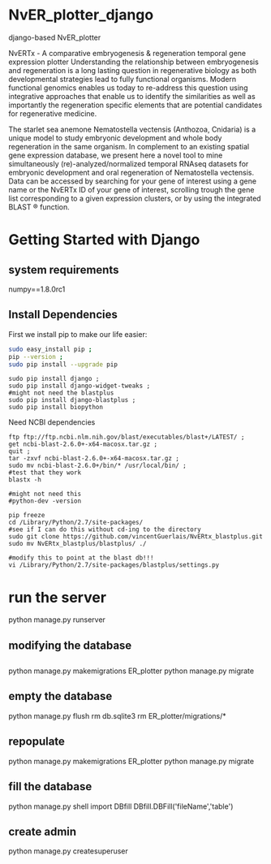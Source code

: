 # NvER_plotter_django
django-based NvER_plotter

NvERTx - A comparative embryogenesis & regeneration temporal gene expression plotter
Understanding the relationship between embryogenesis and regeneration is a long lasting question in regenerative biology as both developmental strategies lead to fully functional organisms. Modern functional genomics enables us today to re-address this question using integrative approaches that enable us to identify the similarities as well as importantly the regeneration specific elements that are potential candidates for regenerative medicine.

The starlet sea anemone Nematostella vectensis (Anthozoa, Cnidaria) is a unique model to study embryonic development and whole body regeneration in the same organism. In complement to an existing spatial gene expression database, we present here a novel tool to mine simultaneously (re)-analyzed/normalized temporal RNAseq datasets for embryonic development and oral regeneration of Nematostella vectensis. Data can be accessed by searching for your gene of interest using a gene name or the NvERTx ID of your gene of interest, scrolling trough the gene list corresponding to a given expression clusters, or by using the integrated BLAST ® function.

# Getting Started with Django

## system requirements
numpy==1.8.0rc1


## Install Dependencies

First we install pip to make our life easier:

``` sh
sudo easy_install pip ;
pip --version ;
sudo pip install --upgrade pip
```

```
sudo pip install django ;
sudo pip install django-widget-tweaks ;
#might not need the blastplus
sudo pip install django-blastplus ;
sudo pip install biopython
```

Need NCBI dependencies

```
ftp ftp://ftp.ncbi.nlm.nih.gov/blast/executables/blast+/LATEST/ ;
get ncbi-blast-2.6.0+-x64-macosx.tar.gz ;
quit ;
tar -zxvf ncbi-blast-2.6.0+-x64-macosx.tar.gz ;
sudo mv ncbi-blast-2.6.0+/bin/* /usr/local/bin/ ;
#test that they work
blastx -h
```

```
#might not need this
#python-dev -version
```

```
pip freeze
cd /Library/Python/2.7/site-packages/
#see if I can do this without cd-ing to the directory
sudo git clone https://github.com/vincentGuerlais/NvERtx_blastplus.git
sudo mv NvERtx_blastplus/blastplus/ ./

#modify this to point at the blast db!!!
vi /Library/Python/2.7/site-packages/blastplus/settings.py

```

# run the server

python manage.py runserver


##
##
## modifying the database
## 


python manage.py makemigrations ER_plotter
python manage.py migrate

## empty the database
python manage.py flush
rm db.sqlite3
rm ER_plotter/migrations/*

## repopulate
python manage.py makemigrations ER_plotter
python manage.py migrate

## fill the database
python manage.py shell
import DBfill
DBfill.DBFill('fileName','table')

## create admin
python manage.py createsuperuser
